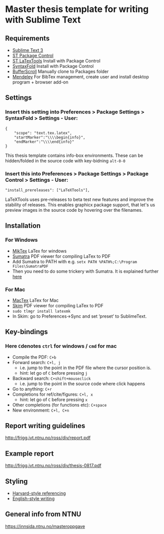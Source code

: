 # Master thesis template for writing with Sublime Text

## Requirements

* [Sublime Text 3](https://www.sublimetext.com/3)
* [ST Package Control](https://packagecontrol.io/installation)
* [ST LaTexTools](https://github.com/SublimeText/LaTeXTools#requirements-and-setup) Install with Package Control
* [SyntaxFold](https://packagecontrol.io/packages/SyntaxFold#command-examples) Install with Package Control
* [BufferScroll](https://github.com/titoBouzout/BufferScroll) Manually clone to Packages folder
* [Mendeley](https://mendeley.com/) For BibTex management, create user and install desktop program + browser add-on

## Settings
### Insert this setting into Preferences > Package Settings > SyntaxFold > Settings - User:

	{
	    "scope": "text.tex.latex",
	    "startMarker":"\\\\begin{info}",
	    "endMarker":"\\\\end{info}"   
	}
	
This thesis template contains info-box environments. These can be hidden/folded in the source code with key-bidning `alt-0-0`

### Insert this into Preferences > Package Settings > Package Control > Settings - User:
`
"install_prereleases": ["LaTeXTools"],
`

LaTeXTools uses pre-releases to beta test new features and improve the stability of releases. This enables graphicx package support, that let's us preview images in the source code by hovering over the filenames.

## Installation

### For Windows
* [MikTex](https://miktex.org) LaTex for windows
* [Sumatra](https://www.sumatrapdfreader.org/download-free-pdf-viewer.html) PDF viewer for compiling LaTex to PDF
* Add Sumatra to PATH with e.g. `setx PATH %PATH%;C:\Program Files\SumatraPDF`
* Then you need to do some trickery with Sumatra. It is explained further [here](http://latextools.readthedocs.io/en/latest/install/)

### For Mac
* [MacTex](https://www.tug.org/mactex/) LaTex for Mac
* [Skim](http://skim-app.sourceforge.net) PDF viewer for compiling LaTex to PDF
* `sudo tlmgr install latexmk`
* In Skim: go to Preferences->Sync and set ‘preset’ to SublimeText.

## Key-bindings 
### Here `C`denotes `ctrl` for windows / `cmd` for mac
* Compile the PDF: `C+b`
* Forward search: `C+l, j`
	* i.e. jump to the point in the PDF file where the cursor position is. 
	* hint: let go of `C` before pressing `j`
* Backward search: `C+shift+mouseclick`
	* i.e. jump to the point in the source code where click happens
* Go to anything: `C+r`
* Completions for ref/cite/figures: `C+l, x`
	* hint: let go of `C` before pressing `x`
* Other completions (for functions etc): `C+space`
* New environment: `C+l, C+n`

## Report writing guidelines
http://frigg.ivt.ntnu.no/ross/div/report.pdf

## Example report
http://frigg.ivt.ntnu.no/ross/div/thesis-0817.pdf

## Styling
* [Harvard-style referencing](https://www.ntnu.no/viko/harvard-eksempler)
* [English-style writing](http://www.ntnu.edu/english-matters/ntnu-english-style-guide)

## General info from NTNU
https://innsida.ntnu.no/masteroppgave


